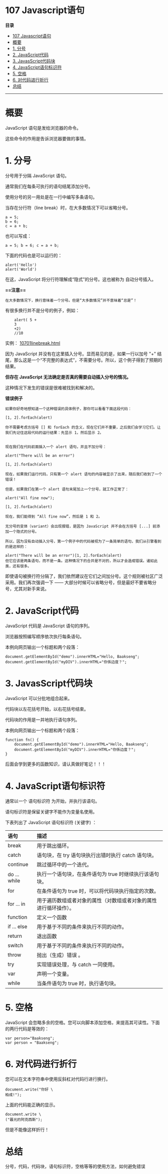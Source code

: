 # 107 Javascript语句

**目录**
- [107 Javascript语句](#107-javascript语句)
- [概要](#概要)
- [1. 分号](#1-分号)
- [2. JavaScript代码](#2-javascript代码)
- [3. JavasScript代码块](#3-javasscript代码块)
- [4. JavaScript语句标识符](#4-javascript语句标识符)
- [5. 空格](#5-空格)
- [6. 对代码进行折行](#6-对代码进行折行)
- [总结](#总结)


***

# 概要

JavaScript 语句是发给浏览器的命令。

这些命令的作用是告诉浏览器要做的事情。



# 1. 分号

分号用于分隔 JavaScript 语句。

通常我们在每条可执行的语句结尾添加分号。

使用分号的另一用处是在一行中编写多条语句。

当存在分行符（line break）时，在大多数情况下可以省略分号。

```
a = 5;
b = 6;
c = a + b;
```

也可以写成：

```
a = 5; b = 6; c = a + b;
```



下面的代码也是可以运行的：

```
alert('Hello')
alert('World')
```

在这，JavaScript 将分行符理解成“隐式”的分号。这也被称为 自动分号插入。



**==注意==**

```
在大多数情况下，换行意味着一个分号。但是“大多数情况”并不意味着“总是”！
```



有很多换行并不是分号的例子，例如：

```
    alert( 5 +
    3
    +2)
    //10
```

实例： [10701linebreak.html](10701linebreak.html) 

因为 JavaScript 并没有在这里插入分号。显而易见的是，如果一行以加号 "+" 结尾，那么这是一个“不完整的表达式”，不需要分号。所以，这个例子得到了预期的结果。

**但存在 JavaScript 无法确定是否真的需要自动插入分号的情况。**



这种情况下发生的错误是很难被找到和解决的。

**错误例子**

```
如果你好奇地想知道一个这种错误的具体例子，那你可以看看下面这段代码：

[1, 2].forEach(alert)

你不需要考虑方括号 [] 和 forEach 的含义，现在它们并不重要，之后我们会学习它们。让我们先记住这段代码的运行结果：先显示 1，然后显示 2。


现在我们在代码前面插入一个 alert 语句，并且不加分号：

alert("There will be an error")

[1, 2].forEach(alert)

现在，如果我们运行代码，只有第一个 alert 语句的内容被显示了出来，随后我们收到了一个错误！

但是，如果我们在第一个 alert 语句末尾加上一个分号，就工作正常了：

alert("All fine now");

[1, 2].forEach(alert)

现在，我们能得到 “All fine now”，然后是 1 和 2。

无分号的变体（variant）会出现报错，是因为 JavaScript 并不会在方括号 [...] 前添加一个隐式的分号。

所以，因为没有自动插入分号，第一个例子中的代码被视为了一条简单的语句，我们从引擎看到的是这样的：

alert("There will be an error")[1, 2].forEach(alert)
但它应该是两条语句，而不是一条。这种情况下的合并是不对的，所以才会造成错误。诸如此类，还有很多。
```

即使语句被换行符分隔了，我们依然建议在它们之间加分号。这个规则被社区广泛采用。我们再次强调一下 —— 大部分时候可以省略分号，但是最好不要省略分号，尤其对新手来说。



# 2. JavaScript代码

JavaScript 代码是 JavaScript 语句的序列。

浏览器按照编写顺序依次执行每条语句。

本例向网页输出一个标题和两个段落：

```
document.getElementById("demo").innerHTML="Hello, Baakseng";
document.getElementById("myDIV").innerHTML="你係边度？";
```



# 3. JavasScript代码块

JavaScript 可以分批地组合起来。

代码块以左花括号开始，以右花括号结束。

代码块的作用是一并地执行语句序列。

本例向网页输出一个标题和两个段落：

```
function fn() {
	document.getElementById("demo").innerHTML="Hello, Baakseng";
	document.getElementById("myDIV").innerHTML="你係边度？";
}
```

后面会学到更多的函数知识，请认真做好笔记！！！



# 4. JavaScript语句标识符

通常以一个 语句标识符 为开始，并执行该语句。

语句标识符是保留关键字不能作为变量名使用。

下表列出了 JavaScript 语句标识符 (关键字) ：

| 语句         | 描述                                                         |
| :----------- | :----------------------------------------------------------- |
| break        | 用于跳出循环。                                               |
| catch        | 语句块，在 try 语句块执行出错时执行 catch 语句块。           |
| continue     | 跳过循环中的一个迭代。                                       |
| do ... while | 执行一个语句块，在条件语句为 true 时继续执行该语句块。       |
| for          | 在条件语句为 true 时，可以将代码块执行指定的次数。           |
| for ... in   | 用于遍历数组或者对象的属性（对数组或者对象的属性进行循环操作）。 |
| function     | 定义一个函数                                                 |
| if ... else  | 用于基于不同的条件来执行不同的动作。                         |
| return       | 退出函数                                                     |
| switch       | 用于基于不同的条件来执行不同的动作。                         |
| throw        | 抛出（生成）错误 。                                          |
| try          | 实现错误处理，与 catch 一同使用。                            |
| var          | 声明一个变量。                                               |
| while        | 当条件语句为 true 时，执行语句块。                           |



# 5. 空格

JavaScript 会忽略多余的空格。您可以向脚本添加空格，来提高其可读性。下面的两行代码是等效的：

```
var person="Baakseng";
var person = "Baakseng";
```



# 6. 对代码进行折行

您可以在文本字符串中使用反斜杠对代码行进行换行。

```
document.write("你好 \
柏成!");
```

上面的代码能正确的显示。



```
document.write \ 
("暮光的阿克西斯");
```

但是不能像这样折行！



# 总结

分号，代码，代码块，语句标识符，空格等等的使用方法，如何避免错误